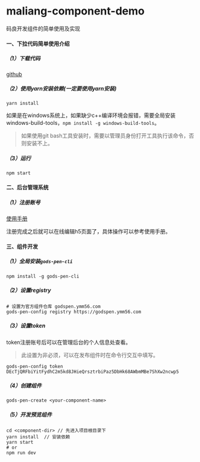 # maliang-component-demo

码良开发组件的简单使用及实现

#### 一、下拉代码简单使用介绍

##### （1）下载代码

[github](https://github.com/ymm-tech/gods-pen)

##### （2）使用yarn安装依赖(一定要使用yarn安装)

```
yarn install
```
如果是在windows系统上，如果缺少c++编译环境会报错，需要全局安装windows-build-tools，`npm install -g windows-build-tools`。

> 如果使用git bash工具安装时，需要以管理员身份打开工具执行该命令，否则安装不上。

##### （3）运行

```
npm start
```

#### 二、后台管理系统

##### （1）注册账号

[使用手册](https://godspen.ymm56.com/doc/cookbook/introduce.html)

注册完成之后就可以在线编辑h5页面了，具体操作可以参考使用手册。

#### 三、组件开发

##### （1）全局安装`gods-pen-cli`

```
npm install -g gods-pen-cli
```
##### （2）设置registry

```
# 设置为官方组件仓库 godspen.ymm56.com
gods-pen-config registry https://godspen.ymm56.com
```
##### （3）设置token

token注册账号后可以在管理后台的个人信息处查看。

> 此设置为非必须，可以在发布组件时在命令行交互中填写。

```
gods-pen-config token DEcTjQRFbiYitFydhC2m5kd8JHieQrsztrbiPaz5DbHk68AWbmMBe7ShXw2ncwp5
```
##### （4）创建组件

```
gods-pen-create <your-component-name>
```
##### （5）开发预览组件

```
cd <component-dir> // 先进入项目根目录下
yarn install  // 安装依赖
yarn start
# or
npm run dev
```

